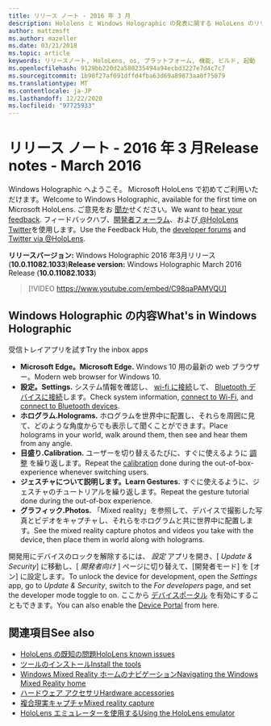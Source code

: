 ```yaml
---
title: リリース ノート - 2016 年 3 月
description: Hololens と Windows Holographic の発表に関する HoloLens のリリースノート。
author: mattzmsft
ms.author: mazeller
ms.date: 03/21/2018
ms.topic: article
keywords: リリースノート, HoloLens, os, プラットフォーム, 機能, ビルド, 起動
ms.openlocfilehash: 9129bb220d2a580235494a94ecbd3227e7d4c7c7
ms.sourcegitcommit: 1b90f27af091dffd4fba63d69a89873aa0f75079
ms.translationtype: MT
ms.contentlocale: ja-JP
ms.lasthandoff: 12/22/2020
ms.locfileid: "97725933"
---
```

# <a name="release-notes---march-2016"></a><span data-ttu-id="9128e-104">リリース ノート - 2016 年 3 月</span><span class="sxs-lookup"><span data-stu-id="9128e-104">Release notes - March 2016</span></span>

<span data-ttu-id="9128e-105">Windows Holographic へようこそ。 Microsoft HoloLens で初めてご利用いただけます。</span><span class="sxs-lookup"><span data-stu-id="9128e-105">Welcome to Windows Holographic, available for the first time on Microsoft HoloLens.</span></span> <span data-ttu-id="9128e-106">ご意見をお [聞か](https://docs.microsoft.com/windows/mixed-reality/give-us-feedback)せください。</span><span class="sxs-lookup"><span data-stu-id="9128e-106">We want to [hear your feedback](https://docs.microsoft.com/windows/mixed-reality/give-us-feedback).</span></span> <span data-ttu-id="9128e-107">フィードバックハブ、[開発者フォーラム](https://forums.hololens.com)、および[ @HoloLens Twitter](https://twitter.com/hololens)を使用します。</span><span class="sxs-lookup"><span data-stu-id="9128e-107">Use the Feedback Hub, the [developer forums](https://forums.hololens.com) and [Twitter via @HoloLens](https://twitter.com/hololens).</span></span>

<span data-ttu-id="9128e-108">**リリースバージョン:** Windows Holographic 2016 年3月リリース (**10.0.11082.1033**)</span><span class="sxs-lookup"><span data-stu-id="9128e-108">**Release version:** Windows Holographic March 2016 Release (**10.0.11082.1033**)</span></span>

>[!VIDEO https://www.youtube.com/embed/C98qaPAMVQU]

## <a name="whats-in-windows-holographic"></a><span data-ttu-id="9128e-109">Windows Holographic の内容</span><span class="sxs-lookup"><span data-stu-id="9128e-109">What's in Windows Holographic</span></span>

<span data-ttu-id="9128e-110">受信トレイアプリを試す</span><span class="sxs-lookup"><span data-stu-id="9128e-110">Try the inbox apps</span></span>
* <span data-ttu-id="9128e-111">**Microsoft Edge。**</span><span class="sxs-lookup"><span data-stu-id="9128e-111">**Microsoft Edge.**</span></span> <span data-ttu-id="9128e-112">Windows 10 用の最新の web ブラウザー。</span><span class="sxs-lookup"><span data-stu-id="9128e-112">Modern web browser for Windows 10.</span></span>
* <span data-ttu-id="9128e-113">**設定。**</span><span class="sxs-lookup"><span data-stu-id="9128e-113">**Settings.**</span></span> <span data-ttu-id="9128e-114">システム情報を確認し、 [wi-fi に接続](https://docs.microsoft.com/windows/mixed-reality/connecting-to-wi-fi-on-hololens)して、 [Bluetooth デバイスに接続](https://docs.microsoft.com/windows/mixed-reality/discover/hardware-accessories)します。</span><span class="sxs-lookup"><span data-stu-id="9128e-114">Check system information, [connect to Wi-Fi](https://docs.microsoft.com/windows/mixed-reality/connecting-to-wi-fi-on-hololens), and [connect to Bluetooth devices](https://docs.microsoft.com/windows/mixed-reality/discover/hardware-accessories).</span></span>
* <span data-ttu-id="9128e-115">**ホログラム.**</span><span class="sxs-lookup"><span data-stu-id="9128e-115">**Holograms.**</span></span> <span data-ttu-id="9128e-116">ホログラムを世界中に配置し、それらを周囲に見て、どのような角度からでも表示して聞くことができます。</span><span class="sxs-lookup"><span data-stu-id="9128e-116">Place holograms in your world, walk around them, then see and hear them from any angle.</span></span>
* <span data-ttu-id="9128e-117">**目盛り.**</span><span class="sxs-lookup"><span data-stu-id="9128e-117">**Calibration.**</span></span> <span data-ttu-id="9128e-118">ユーザーを切り替えるたびに、すぐに使えるように [調整](https://docs.microsoft.com/windows/mixed-reality/calibration) を繰り返します。</span><span class="sxs-lookup"><span data-stu-id="9128e-118">Repeat the [calibration](https://docs.microsoft.com/windows/mixed-reality/calibration) done during the out-of-box-experience whenever switching users.</span></span>
* <span data-ttu-id="9128e-119">**ジェスチャについて説明します。**</span><span class="sxs-lookup"><span data-stu-id="9128e-119">**Learn Gestures.**</span></span> <span data-ttu-id="9128e-120">すぐに使えるように、ジェスチャのチュートリアルを繰り返します。</span><span class="sxs-lookup"><span data-stu-id="9128e-120">Repeat the gesture tutorial done during the out-of-box experience.</span></span>
* <span data-ttu-id="9128e-121">**グラフィック.**</span><span class="sxs-lookup"><span data-stu-id="9128e-121">**Photos.**</span></span> <span data-ttu-id="9128e-122">「Mixed reality」を参照して、デバイスで撮影した写真とビデオをキャプチャし、それらをホログラムと共に世界中に配置します。</span><span class="sxs-lookup"><span data-stu-id="9128e-122">See the mixed reality capture photos and videos you take with the device, then place them in world along with holograms.</span></span>

<span data-ttu-id="9128e-123">開発用にデバイスのロックを解除するには、 *設定* アプリを開き、[ *Update & Security*] に移動し、[ *開発者向け* ] ページに切り替えて、[開発者モード] を [オン] に設定します。</span><span class="sxs-lookup"><span data-stu-id="9128e-123">To unlock the device for development, open the *Settings* app, go to *Update & Security*, switch to the *For developers* page, and set the developer mode toggle to on.</span></span> <span data-ttu-id="9128e-124">ここから [デバイスポータル](https://docs.microsoft.com/windows/mixed-reality/develop/platform-capabilities-and-apis/using-the-windows-device-portal) を有効にすることもできます。</span><span class="sxs-lookup"><span data-stu-id="9128e-124">You can also enable the [Device Portal](https://docs.microsoft.com/windows/mixed-reality/develop/platform-capabilities-and-apis/using-the-windows-device-portal) from here.</span></span>

## <a name="see-also"></a><span data-ttu-id="9128e-125">関連項目</span><span class="sxs-lookup"><span data-stu-id="9128e-125">See also</span></span>
* [<span data-ttu-id="9128e-126">HoloLens の既知の問題</span><span class="sxs-lookup"><span data-stu-id="9128e-126">HoloLens known issues</span></span>](https://docs.microsoft.com/windows/mixed-reality/hololens-known-issues)
* [<span data-ttu-id="9128e-127">ツールのインストール</span><span class="sxs-lookup"><span data-stu-id="9128e-127">Install the tools</span></span>](https://docs.microsoft.com/windows/mixed-reality/develop/install-the-tools)
* [<span data-ttu-id="9128e-128">Windows Mixed Reality ホームのナビゲーション</span><span class="sxs-lookup"><span data-stu-id="9128e-128">Navigating the Windows Mixed Reality home</span></span>](https://docs.microsoft.com/windows/mixed-reality/discover/navigating-the-windows-mixed-reality-home)
* [<span data-ttu-id="9128e-129">ハードウェア アクセサリ</span><span class="sxs-lookup"><span data-stu-id="9128e-129">Hardware accessories</span></span>](https://docs.microsoft.com/windows/mixed-reality/discover/hardware-accessories)
* [<span data-ttu-id="9128e-130">複合現実キャプチャ</span><span class="sxs-lookup"><span data-stu-id="9128e-130">Mixed reality capture</span></span>](https://docs.microsoft.com/windows/mixed-reality/mixed-reality-capture)
* [<span data-ttu-id="9128e-131">HoloLens エミュレーターを使用する</span><span class="sxs-lookup"><span data-stu-id="9128e-131">Using the HoloLens emulator</span></span>](https://docs.microsoft.com/windows/mixed-reality/develop/platform-capabilities-and-apis/using-the-hololens-emulator)
